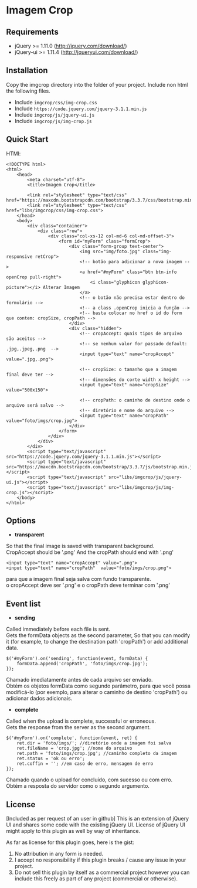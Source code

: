 Imagem Crop
=====================

Requirements
-------------------------------
- jQuery >= 1.11.0 (http://jquery.com/download/)
- jQuery-ui >= 1.11.4 (http://jqueryui.com/download/)

Installation
-------------------------------
Copy the imgcrop directory into the folder of your project.
Include non html the following files.

+ Include `imgcrop/css/img-crop.css`
+ Include `https://code.jquery.com/jquery-3.1.1.min.js`
+ Include `imgcrop/js/jquery-ui.js`
+ Include `imgcrop/js/img-crop.js`

Quick Start
-------------------------------

HTMl:
```
<!DOCTYPE html>
<html>
    <head>
        <meta charset="utf-8">
        <title>Imagem Crop</title>

        <link rel="stylesheet" type="text/css" href="https://maxcdn.bootstrapcdn.com/bootstrap/3.3.7/css/bootstrap.min.css">
        <link rel="stylesheet" type="text/css" href="libs/imgcrop/css/img-crop.css">
    </head>
    <body>
        <div class="container">
            <div class="row">
                <div class="col-xs-12 col-md-6 col-md-offset-3">
                    <form id="myForm" class="formCrop">
                        <div class="form-group text-center">
                            <img src="img/foto.jpg" class="img-responsive retCrop">
                            <!-- botão para adicionar a nova imagem -->
                            <a href="#myForm" class="btn btn-info openCrop pull-right">
                                <i class="glyphicon glyphicon-picture"></i> Alterar Imagem
                            </a>
                            <!-- o botão não precisa estar dentro do formulário -->
                            <!-- a class .openCrop inicia a função -->
                            <!-- basta colocar no href o id do form que contem: cropSize, cropPath -->
                        </div>
                        <div class="hidden">
                            <!-- cropAccept: quais tipos de arquivo são aceitos -->
                            <!-- se nenhum valor for passado default: .jpg,.jpeg,.png  -->
                            <input type="text" name="cropAccept" value=".jpg,.png">

                            <!-- cropSize: o tamanho que a imagem final deve ter -->
                            <!-- dimensões do corte width x height -->
                            <input type="text" name="cropSize"  value="500x150">

                            <!-- cropPath: o caminho de destino onde o arquivo será salvo -->
                            <!-- diretório e nome do arquivo -->
                            <input type="text" name="cropPath"  value="foto/imgs/crop.jpg">
                        </div>
                    </form>
                </div>
            </div>
        </div>
        <script type="text/javascript" src="https://code.jquery.com/jquery-3.1.1.min.js"></script>
        <script type="text/javascript" src="https://maxcdn.bootstrapcdn.com/bootstrap/3.3.7/js/bootstrap.min.js"></script>
        <script type="text/javascript" src="libs/imgcrop/js/jquery-ui.js"></script>
        <script type="text/javascript" src="libs/imgcrop/js/img-crop.js"></script>
    </body>
</html>
```
Options
-------------------------------
+ **transparent**

So that the final image is saved with transparent background.<br>
CropAccept should be '.png' And the cropPath should end with '.png'
```
<input type="text" name="cropAccept" value=".png">
<input type="text" name="cropPath"  value="foto/imgs/crop.png">
```
para que a imagem final seja salva com fundo transparente.<br>
o cropAccept deve ser '.png' e o cropPath deve terminar com '.png'

Event list
-------------------------------

+ **sending**

Called immediately before each file is sent.<br>
Gets the formData objects as the second parameter, 
So that you can modify it (for example, to change the destination path 'cropPath') or add additional data.

```
$('#myForm').on('sending', function(event, formData) {
    formData.append('cropPath', 'foto/imgs/crop.jpg');
});
```
Chamado imediatamente antes de cada arquivo ser enviado.<br>
Obtém os objetos formData como segundo parâmetro, 
para que você possa modificá-lo (por exemplo, para alterar o caminho de destino 'cropPath') ou adicionar dados adicionais.
	
+ **complete**

Called when the upload is complete, successful or erroneous.<br>
Gets the response from the server as the second argument. 
```
$('#myForm').on('complete', function(event, ret) {
    ret.dir = 'foto/imgs/'; //diretório onde a imagem foi salva
    ret.fileName = 'crop.jpg'; //nome do arquivo
    ret.path = 'foto/imgs/crop.jpg'; //caminho completo da imagem
    ret.status = 'ok ou erro';
    ret.coffin = ''; //em caso de erro, mensagem de erro
});
```
Chamado quando o upload for concluído, com sucesso ou com erro.<br>
Obtém a resposta do servidor como o segundo argumento.

License
-------------------------------
[Included as per request of an user in github]
This is an extension of jQuery UI and shares some code with the existing jQuery UI.
License of jQuery UI might apply to this plugin as well by way of inheritance.

As far as license for this plugin goes, here is the gist:

1. No attribution in any form is needed.
2. I accept no responsibility if this plugin breaks / cause any issue in your project.
3. Do not sell this plugin by itself as a commercial project however you can include this freely as part of any project (commercial or otherwise).
